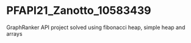 # PFAPI21_Zanotto_10583439
GraphRanker
API project solved using fibonacci heap, simple heap and arrays
